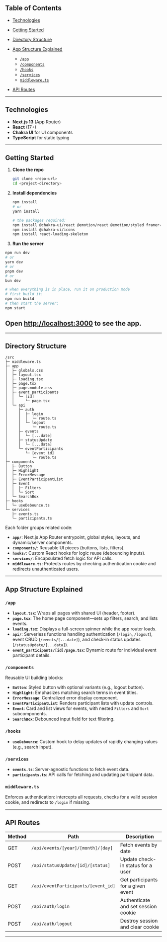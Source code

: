 ## Table of Contents

- [Technologies](#technologies)
- [Getting Started](#getting-started)
- [Directory Structure](#directory-structure)
- [App Structure Explained](#app-structure-explained)

  - [`/app`](#app)
  - [`/components`](#components)
  - [`/hooks`](#hooks)
  - [`/services`](#services)
  - [`middleware.ts`](#middlewarets)

- [API Routes](#api-routes)

---

## Technologies

- **Next.js 13** (App Router)
- **React** (17+)
- **Chakra UI** for UI components
- **TypeScript** for static typing

---

## Getting Started

1. **Clone the repo**

   ```bash
   git clone <repo-url>
   cd <project-directory>
   ```

2. **Install dependencies**

   ```bash
   npm install
   # or
   yarn install

   # the packages required:
   npm install @chakra-ui/react @emotion/react @emotion/styled framer-motion
   npm install @chakra-ui/icons
   npm install react-loading-skeleton

   ```

3. **Run the server**

```bash
npm run dev
# or
yarn dev
# or
pnpm dev
# or
bun dev

# when everything is in place, run it on production mode
# first build it:
npm run build
# then start the server:
npm start
```

## Open [http://localhost:3000](http://localhost:3000) to see the app.

---

## Directory Structure

```text
/src
├─ middleware.ts
├─ app
│  ├─ globals.css
│  ├─ layout.tsx
│  ├─ loading.tsx
│  ├─ page.tsx
│  ├─ page.module.css
│  ├─ event_participants
│  │  └─ [id]
│  │     └─ page.tsx
│  └─ api
│     ├─ auth
│     │  ├─ login
│     │  │  └─ route.ts
│     │  └─ logout
│     │     └─ route.ts
│     ├─ events
│     │  └─ [...date]
│     ├─ statusUpdate
│     │  └─ [...data]
│     └─ eventParticipants
│        └─ [event_id]
│           └─ route.ts
├─ components
│  ├─ Button
│  ├─ Highlight
│  ├─ ErrorMessage
│  ├─ EventParticipantList
│  ├─ Event
│  │  ├─ Filters
│  │  └─ Sort
│  └─ SearchBox
├─ hooks
│  └─ useDebounce.ts
└─ services
   ├─ events.ts
   └─ participants.ts
```

Each folder groups related code:

- **`app/`**: Next.js App Router entrypoint, global styles, layouts, and dynamic/server components.
- **`components/`**: Reusable UI pieces (buttons, lists, filters).
- **`hooks/`**: Custom React hooks for logic reuse (debouncing inputs).
- **`services/`**: Encapsulated fetch logic for API calls.
- **`middleware.ts`**: Protects routes by checking authentication cookie and redirects unauthenticated users.

---

## App Structure Explained

### `/app`

- **`layout.tsx`**: Wraps all pages with shared UI (header, footer).
- **`page.tsx`**: The home page component—sets up filters, search, and lists events.
- **`loading.tsx`**: Displays a full-screen spinner while the app router loads.
- **`api/`**: Serverless functions handling authentication (`/login`, `/logout`), event CRUD (`/events/[...date]`), and check-in status updates (`/statusUpdate/[...data]`).
- **`event_participants/[id]/page.tsx`**: Dynamic route for individual event participant details.

### `/components`

Reusable UI building blocks:

- **`Button`**: Styled button with optional variants (e.g., logout button).
- **`Highlight`**: Emphasizes matching search terms in event titles.
- **`ErrorMessage`**: Centralized error display component.
- **`EventParticipantList`**: Renders participant lists with update controls.
- **`Event`**: Card and list views for events, with nested `Filters` and `Sort` subcomponents.
- **`SearchBox`**: Debounced input field for text filtering.

### `/hooks`

- **`useDebounce`**: Custom hook to delay updates of rapidly changing values (e.g., search input).

### `/services`

- **`events.ts`**: Server-agnostic functions to fetch event data.
- **`participants.ts`**: API calls for fetching and updating participant data.

### `middleware.ts`

Enforces authentication: intercepts all requests, checks for a valid session cookie, and redirects to `/login` if missing.

---

## API Routes

| Method | Path                                | Description                         |
| ------ | ----------------------------------- | ----------------------------------- |
| GET    | `/api/events/[year]/[month]/[day]`  | Fetch events by date                |
| POST   | `/api/statusUpdate/[id]/[status]`   | Update check-in status for a user   |
| GET    | `/api/eventParticipants/[event_id]` | Get participants for a given event  |
| POST   | `/api/auth/login`                   | Authenticate and set session cookie |
| POST   | `/api/auth/logout`                  | Destroy session and clear cookie    |

---
